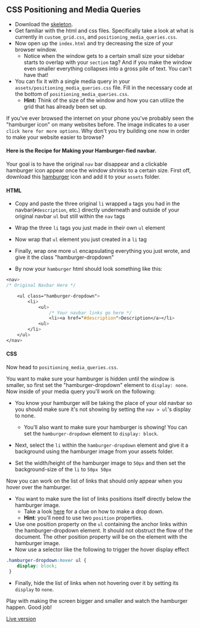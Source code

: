 ## CSS Positioning and Media Queries


- Download the [skeleton][skeleton].
- Get familiar with the html and css files. Specifically take a look at what is
  currently in `custom_grid.css`, and `positioning_media_queries.css`. 
- Now open up the `index.html` and try decreasing the size of your browser
  window. 
    - Notice when the window gets to a certain small size your sidebar starts to
      overlap with your `section` tag? And if you make the window even smaller
      everything collapses into a gross pile of text. You can't have that! 
- You can fix it with a single media query in your
  `assets/positioning_media_queries.css` file. Fill in the necessary code at the
  bottom of `positioning_media_queries.css`.
    * **Hint:** Think of the size of the window and how you can utilize the grid
      that has already been set up.

If you've ever browsed the internet on your phone you've probably seen the
"hamburger icon" on many websites before. The image indicates to a user `click
here for more options`. Why don't you try building one now in order to make your
website easier to browse?

#### Here is the Recipe for Making your Hamburger-fied navbar. 

Your goal is to have the original `nav` bar disappear and a clickable hamburger
icon appear once the window shrinks to a certain size. First off, download this
[hamburger](https://assets.aaonline.io/fullstack/html-css/assets/images/hamburger.png)
icon and add it to your `assets` folder. 

#### HTML

- Copy and paste the three original `li` wrapped `a` tags you had in the
  navbar(`#description`, etc.) directly underneath and outside of your original
  navbar `ul` but still within the `nav` tags
- Wrap the three `li` tags you just made in their own `ul` element 
- Now wrap that `ul` element you just created in a `li` tag
- Finally, wrap one more `ul` encapsulating everything you just wrote, and give
  it the class "hamburger-dropdown"

- By now your `hamburger` html should look something like this:

```css 
<nav>
/* Original Navbar Here */

    <ul class="hamburger-dropdown">
        <li>
            <ul>
                /* Your navbar links go here */
                <li><a href="#description">Description</a></li>
            <ul>
        </li>
    </ul>
</nav>
```


#### CSS
Now head to `positioning_media_queries.css`.

You want to make sure your hamburger is hidden until the window is smaller, so
first set the "hamburger-dropdown" element to `display: none`. Now inside
of your media query you'll work on the following:

- You know your hamburger will be taking the place of your old navbar so you
  should make sure it's not showing by setting the `nav > ul`'s display to none.
  
    - You'll also want to make sure your hamburger is showing! You can set the
      `hamburger-dropdown` element to `display: block`.
- Next, select the `li` within the `hamburger-dropdown` element and give it a
  background using the hamburger image from your assets folder.
- Set the width/height of the hamburger image to `50px` and then set the
  background-size of the `li` to `50px 50px`

Now you can work on the list of links that should only appear when you hover
over the hamburger.

- You want to make sure the list of links positions itself directly below the
  hamburger image. 
    - Take a look [here][dropdown] for a clue on how to make a drop down.
    - **Hint**: you'll need to use two `position` properties.
- Use one position property on the `ul` containing the anchor links within the
  hamburger-dropdown element. It should not obstruct the flow of the document.
  The other position property will be on the element with the hamburger image. 
- Now use a selector like the following to trigger the hover display effect

```css
.hamburger-dropdown:hover ul { 
    display: block;
 }
```

- Finally, hide the list of links when not hovering over it by setting its
  `display` to `none`.

Play with making the screen bigger and smaller and watch the hamburger happen.
Good job!
    
[Live version](http://appacademy.github.io/curriculum/positioning_media_queries.html)

[skeleton]: https://assets.aaonline.io/fullstack/html-css/micro-projects/positioning_media_queries/skeleton.zip

[dropdown]: https://www.w3schools.com/css/css_dropdowns.asp
